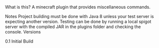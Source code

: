 What is this?
A minecraft plugin that provides miscellaneous commands.

Notes
Project building must be done with Java 8 unless your test server is expecting another version.
Testing can be done by running a local spigot server with the compiled JAR in the plugins folder and checking the console.
Versions

0.1 Initial Build